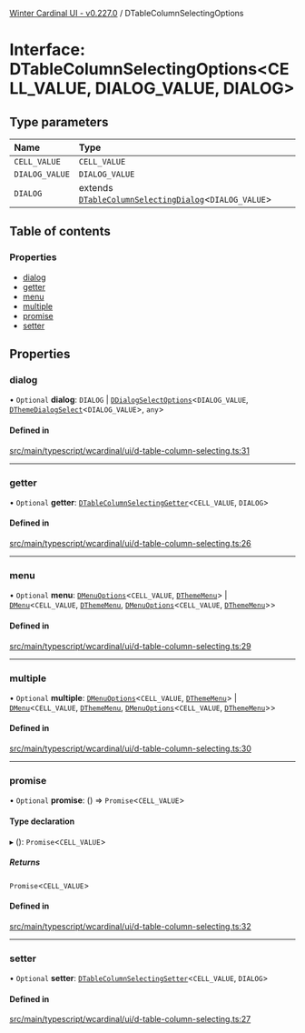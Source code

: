 [Winter Cardinal UI - v0.227.0](../index.md) / DTableColumnSelectingOptions

# Interface: DTableColumnSelectingOptions<CELL_VALUE, DIALOG_VALUE, DIALOG\>

## Type parameters

| Name | Type |
| :------ | :------ |
| `CELL_VALUE` | `CELL_VALUE` |
| `DIALOG_VALUE` | `DIALOG_VALUE` |
| `DIALOG` | extends [`DTableColumnSelectingDialog`](DTableColumnSelectingDialog.md)<`DIALOG_VALUE`\> |

## Table of contents

### Properties

- [dialog](DTableColumnSelectingOptions.md#dialog)
- [getter](DTableColumnSelectingOptions.md#getter)
- [menu](DTableColumnSelectingOptions.md#menu)
- [multiple](DTableColumnSelectingOptions.md#multiple)
- [promise](DTableColumnSelectingOptions.md#promise)
- [setter](DTableColumnSelectingOptions.md#setter)

## Properties

### dialog

• `Optional` **dialog**: `DIALOG` \| [`DDialogSelectOptions`](DDialogSelectOptions.md)<`DIALOG_VALUE`, [`DThemeDialogSelect`](DThemeDialogSelect.md)<`DIALOG_VALUE`\>, `any`\>

#### Defined in

[src/main/typescript/wcardinal/ui/d-table-column-selecting.ts:31](https://github.com/winter-cardinal/winter-cardinal-ui/blob/v0.227.0/src/main/typescript/wcardinal/ui/d-table-column-selecting.ts#L31)

___

### getter

• `Optional` **getter**: [`DTableColumnSelectingGetter`](../index.md#dtablecolumnselectinggetter)<`CELL_VALUE`, `DIALOG`\>

#### Defined in

[src/main/typescript/wcardinal/ui/d-table-column-selecting.ts:26](https://github.com/winter-cardinal/winter-cardinal-ui/blob/v0.227.0/src/main/typescript/wcardinal/ui/d-table-column-selecting.ts#L26)

___

### menu

• `Optional` **menu**: [`DMenuOptions`](DMenuOptions.md)<`CELL_VALUE`, [`DThemeMenu`](DThemeMenu.md)\> \| [`DMenu`](../classes/DMenu.md)<`CELL_VALUE`, [`DThemeMenu`](DThemeMenu.md), [`DMenuOptions`](DMenuOptions.md)<`CELL_VALUE`, [`DThemeMenu`](DThemeMenu.md)\>\>

#### Defined in

[src/main/typescript/wcardinal/ui/d-table-column-selecting.ts:29](https://github.com/winter-cardinal/winter-cardinal-ui/blob/v0.227.0/src/main/typescript/wcardinal/ui/d-table-column-selecting.ts#L29)

___

### multiple

• `Optional` **multiple**: [`DMenuOptions`](DMenuOptions.md)<`CELL_VALUE`, [`DThemeMenu`](DThemeMenu.md)\> \| [`DMenu`](../classes/DMenu.md)<`CELL_VALUE`, [`DThemeMenu`](DThemeMenu.md), [`DMenuOptions`](DMenuOptions.md)<`CELL_VALUE`, [`DThemeMenu`](DThemeMenu.md)\>\>

#### Defined in

[src/main/typescript/wcardinal/ui/d-table-column-selecting.ts:30](https://github.com/winter-cardinal/winter-cardinal-ui/blob/v0.227.0/src/main/typescript/wcardinal/ui/d-table-column-selecting.ts#L30)

___

### promise

• `Optional` **promise**: () => `Promise`<`CELL_VALUE`\>

#### Type declaration

▸ (): `Promise`<`CELL_VALUE`\>

##### Returns

`Promise`<`CELL_VALUE`\>

#### Defined in

[src/main/typescript/wcardinal/ui/d-table-column-selecting.ts:32](https://github.com/winter-cardinal/winter-cardinal-ui/blob/v0.227.0/src/main/typescript/wcardinal/ui/d-table-column-selecting.ts#L32)

___

### setter

• `Optional` **setter**: [`DTableColumnSelectingSetter`](../index.md#dtablecolumnselectingsetter)<`CELL_VALUE`, `DIALOG`\>

#### Defined in

[src/main/typescript/wcardinal/ui/d-table-column-selecting.ts:27](https://github.com/winter-cardinal/winter-cardinal-ui/blob/v0.227.0/src/main/typescript/wcardinal/ui/d-table-column-selecting.ts#L27)
